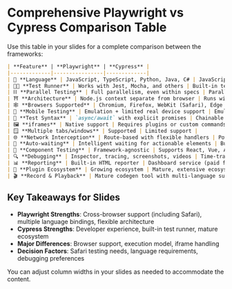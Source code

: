 # Comprehensive Playwright vs Cypress Comparison Table

Use this table in your slides for a complete comparison between the frameworks:

```markdown
| **Feature** | **Playwright** | **Cypress** |
|-------------|----------------|-------------|
| 📝 **Language** | JavaScript, TypeScript, Python, Java, C# | JavaScript, TypeScript |
| 🏃🏽 **Test Runner** | Works with Jest, Mocha, and others | Built-in test runner with time-travel debugging |
| ⛓️ **Parallel Testing** | Full parallelism, even within specs | Parallel at spec level only (paid plans for optimal performance) |
| ⛩️ **Architecture** | Node.js context separate from browser | Runs within the browser itself |
| 🕸️ **Browsers Supported** | Chromium, Firefox, WebKit (Safari), Edge | Chrome, Firefox, Edge (Chromium-based), Electron (Safari experimental) |
| 📱 **Mobile Testing** | Emulation + limited real device support | Emulation only with limited options |
| 📄 **Test Syntax** | `async/await` with explicit promises | Chainable commands with implicit waiting |
| 🖼️ **iframes** | Native support | Requires plugins or custom commands |
| 🪟 **Multiple tabs/windows** | Supported | Limited support |
| 🌐 **Network Interception** | Route-based with flexible handlers | Powerful `cy.intercept()` API |
| 🔄 **Auto-waiting** | Intelligent waiting for actionable elements | Built-in retry-ability and automatic waiting |
| 🧩 **Component Testing** | Framework-agnostic | Supports React, Vue, Angular, Svelte |
| 🔍 **Debugging** | Inspector, tracing, screenshots, videos | Time-travel debugging with DOM snapshots |
| 📊 **Reporting** | Built-in HTML reporter | Dashboard service (paid feature) |
| 🔌 **Plugin Ecosystem** | Growing ecosystem | Mature, extensive ecosystem |
| 🎬 **Record & Playback** | Mature codegen tool with multi-language support | Experimental Cypress Studio feature |
```

## Key Takeaways for Slides

- **Playwright Strengths**: Cross-browser support (including Safari), multiple language bindings, flexible architecture
- **Cypress Strengths**: Developer experience, built-in test runner, mature ecosystem
- **Major Differences**: Browser support, execution model, iframe handling
- **Decision Factors**: Safari testing needs, language requirements, debugging preferences

You can adjust column widths in your slides as needed to accommodate the content.
